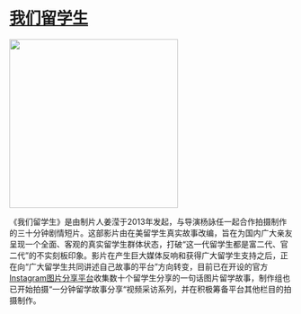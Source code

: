 

# [我们留学生](http://www.studyabroadfilm.com)
<img src="http://static1.squarespace.com/static/543983b9e4b092146524afc3/t/556ffb23e4b002cc7a7ed4d9/1433426510462/Home_Sequal.JPG?format=300w" width="300"/>

《我们留学生》是由制片人姜滢于2013年发起，与导演杨詠任一起合作拍摄制作的三十分钟剧情短片。这部影片由在美留学生真实故事改编，旨在为国内广大亲友呈现一个全面、客观的真实留学生群体状态，打破“这一代留学生都是富二代、官二代”的不实刻板印象。影片在产生巨大媒体反响和获得广大留学生支持之后，正在向“广大留学生共同讲述自己故事的平台”方向转变，目前已在开设的官方[Instagram图片分享平台](https://instagram.com/studyabroadfilm/)收集数十个留学生分享的一句话图片留学故事，制作组也已开始拍摄“一分钟留学故事分享“视频采访系列，并在积极筹备平台其他栏目的拍摄制作。

